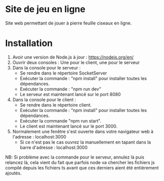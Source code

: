 # Site de jeu en ligne
Site web permettant de jouer à pierre feuille ciseaux en ligne.

# Installation
1. Avoir une version de Node.js à jour : https://nodejs.org/en/
2. Ouvrir deux consoles : Une pour le client, une pour le serveur
3. Dans la console pour le serveur :
    * Se rendre dans le répertoire SocketServer
    * Exécuter la commande : "npm install" pour installer toutes les dépendances.
    * Exécuter la commande : "npm run dev"
    * Le serveur est maintenant lancé sur le port 8080
4. Dans la console pour le client :
    * Se rendre dans le répertoire client.
    * Exécuter la commande : "npm install" pour installer toutes les dépendances.
    * Exécuter la commande "npm run start".
    * Le client est maintenant lancé sur le port 3000.
5. Normalement une fenêtre s'est ouverte dans votre navigateur web à l'adresse : localhost:3000
    * Si ce n'est pas le cas ouvrez la manuellement en tapant dans la barre d'adresse : localhost:3000
    
NB: Si problème avec la commande pour le serveur, annulez là puis relancez là, 
cela vient du fait que parfois node va chercher les fichiers js
compilé depuis les fichiers ts avant que ces derniers aient été entièrement ajoutés.